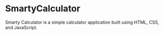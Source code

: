 # SmartyCalculator
Smarty Calculator is a simple calculator application built using HTML, CSS, and JavaScript.
